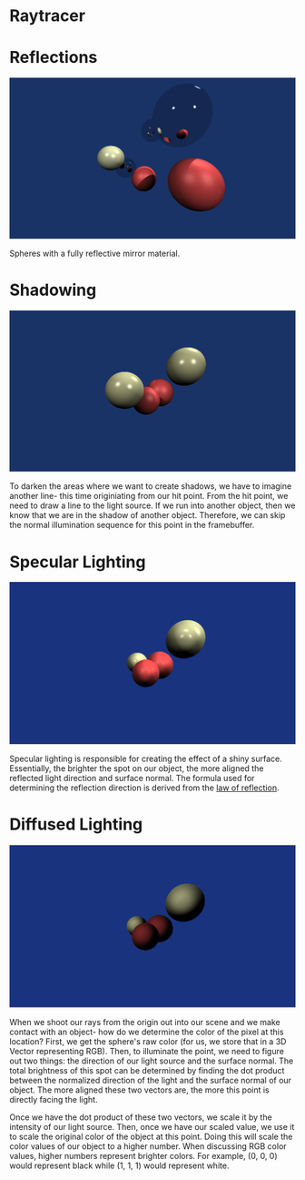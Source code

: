 # Raytracer

# Reflections

![Alt text](/screenshots/Reflections.png?raw=true "First use of reflections and mirror material")

Spheres with a fully reflective mirror material.

# Shadowing

![Alt text](/screenshots/FirstShadows.png?raw=true "Shadows completed!")

To darken the areas where we want to create shadows, we have to imagine another line- this time originiating from our hit point. From the hit point, we need to draw a line to the light source. If we run into another object, then we know that we are in the shadow of another object. Therefore, we can skip the normal illumination sequence for this point in the framebuffer.

# Specular Lighting

![Alt text](/screenshots/SpecularLighting.png?raw=true "First instance of specular lighting")

Specular lighting is responsible for creating the effect of a shiny surface. Essentially, the brighter the spot on our object, the more aligned the reflected light direction and surface normal. The formula used for determining the reflection direction is derived from the [law of reflection](https://www.scratchapixel.com/lessons/3d-basic-rendering/introduction-to-shading/reflection-refraction-fresnel). 

# Diffused Lighting

![Alt text](/screenshots/DiffusedLighting.png?raw=true "First instance of diffused lighting")

When we shoot our rays from the origin out into our scene and we make contact with an object- how do we determine the color of the pixel at this location? First, we get the sphere's raw color (for us, we store that in a 3D Vector representing RGB). Then, to illuminate the point, we need to figure out two things: the direction of our light source and the surface normal. The total brightness of this spot can be determined by finding the dot product between the normalized direction of the light and the surface normal of our object. The more aligned these two vectors are, the more this point is directly facing the light. 

Once we have the dot product of these two vectors, we scale it by the intensity of our light source. Then, once we have our scaled value, we use it to scale the original color of the object at this point. Doing this will scale the color values of our object to a higher number. When discussing RGB color values, higher numbers represent brighter colors. For example, (0, 0, 0) would represent black while (1, 1, 1) would represent white.

